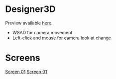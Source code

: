 Designer3D
===========

Preview available [here](http://designed3d.rypula.pl).

- WSAD for camera movement
- Left-click and mouse for camera look at change

Screens
===========

[Screen 01](http://designed3d.rypula.pl/screens/01.jpg)
[Screen 01](http://designed3d.rypula.pl/screens/02.jpg)
